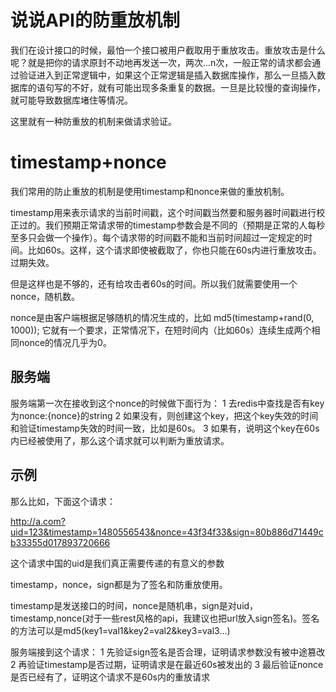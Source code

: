 # 说说API的防重放机制

我们在设计接口的时候，最怕一个接口被用户截取用于重放攻击。重放攻击是什么呢？就是把你的请求原封不动地再发送一次，两次...n次，一般正常的请求都会通过验证进入到正常逻辑中，如果这个正常逻辑是插入数据库操作，那么一旦插入数据库的语句写的不好，就有可能出现多条重复的数据。一旦是比较慢的查询操作，就可能导致数据库堵住等情况。

这里就有一种防重放的机制来做请求验证。


# timestamp+nonce

我们常用的防止重放的机制是使用timestamp和nonce来做的重放机制。

timestamp用来表示请求的当前时间戳，这个时间戳当然要和服务器时间戳进行校正过的。我们预期正常请求带的timestamp参数会是不同的（预期是正常的人每秒至多只会做一个操作）。每个请求带的时间戳不能和当前时间超过一定规定的时间。比如60s。这样，这个请求即使被截取了，你也只能在60s内进行重放攻击。过期失效。

但是这样也是不够的，还有给攻击者60s的时间。所以我们就需要使用一个nonce，随机数。

nonce是由客户端根据足够随机的情况生成的，比如 md5(timestamp+rand(0, 1000)); 它就有一个要求，正常情况下，在短时间内（比如60s）连续生成两个相同nonce的情况几乎为0。

## 服务端

服务端第一次在接收到这个nonce的时候做下面行为：
1 去redis中查找是否有key为nonce:{nonce}的string
2 如果没有，则创建这个key，把这个key失效的时间和验证timestamp失效的时间一致，比如是60s。
3 如果有，说明这个key在60s内已经被使用了，那么这个请求就可以判断为重放请求。


## 示例

那么比如，下面这个请求：

http://a.com?uid=123&timestamp=1480556543&nonce=43f34f33&sign=80b886d71449cb33355d017893720666

这个请求中国的uid是我们真正需要传递的有意义的参数

timestamp，nonce，sign都是为了签名和防重放使用。

timestamp是发送接口的时间，nonce是随机串，sign是对uid，timestamp,nonce(对于一些rest风格的api，我建议也把url放入sign签名)。签名的方法可以是md5(key1=val1&key2=val2&key3=val3...)

服务端接到这个请求：
1 先验证sign签名是否合理，证明请求参数没有被中途篡改
2 再验证timestamp是否过期，证明请求是在最近60s被发出的
3 最后验证nonce是否已经有了，证明这个请求不是60s内的重放请求
